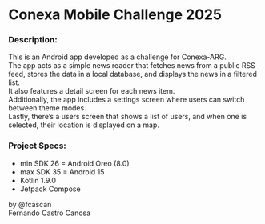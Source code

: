 # Conexa Mobile Challenge 2025 #

### Description: ###
This is an Android app developed as a challenge for Conexa-ARG.     
The app acts as a simple news reader that fetches news from a public RSS feed, stores the data in a local database, and displays the news in a filtered list.          
It also features a detail screen for each news item.     
Additionally, the app includes a settings screen where users can switch between theme modes.     
Lastly, there’s a users screen that shows a list of users, and when one is selected, their location is displayed on a map.    
### Project Specs: ###
* min SDK 26 = Android Oreo (8.0)
* max SDK 35 = Android 15
* Kotlin 1.9.0
* Jetpack Compose

by @fcascan     
Fernando Castro Canosa
